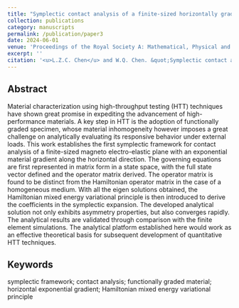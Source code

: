 ```yaml
---
title: "Symplectic contact analysis of a finite-sized horizontally graded magneto-electro-elastic plane"
collection: publications
category: manuscripts
permalink: /publication/paper3
date: 2024-06-01
venue: 'Proceedings of the Royal Society A: Mathematical, Physical and Engineering Sciences'
excerpt: ''
citation: '<u>L.Z.C. Chen</u> and W.Q. Chen. &quot;Symplectic contact analysis of a finite-sized horizontally graded magneto-electro-elastic plane. &quot; <i>Proceedings of the Royal Society A: Mathematical, Physical and Engineering Sciences</i>, 2025, 481(2306):20240591. https://doi.org/10.1098/rspa.2024.0591'
---
```


<!---
paperurl: 'http://chainjackson.github.io/Chain.github.io/files/paper3.pdf'
--->

## Abstract
Material characterization using high-throughput testing (HTT) techniques have shown great 
promise in expediting the advancement of high-performance materials. A key step in HTT is 
the adoption of functionally graded specimen, whose material inhomogeneity however imposes 
a great challenge on analytically evaluating its responsive behavior under external loads. This 
work establishes the first symplectic framework for contact analysis of a finite-sized magneto
electro-elastic plane with an exponential material gradient along the horizontal direction. The 
governing equations are first represented in matrix form in a state space, with the full state 
vector defined and the operator matrix derived. The operator matrix is found to be distinct 
from the Hamiltonian operator matrix in the case of a homogeneous medium. With all the eigen
solutions obtained, the Hamiltonian mixed energy variational principle is then introduced to 
derive the coefficients in the symplectic expansion. The developed analytical solution not only 
exhibits asymmetry properties, but also converges rapidly. The analytical results are validated 
through comparison with the finite element simulations. The analytical platform established 
here would work as an effective theoretical basis for subsequent development of quantitative 
HTT techniques. 

## Keywords
symplectic framework; contact analysis; functionally graded material; horizontal 
exponential gradient; Hamiltonian mixed energy variational principle  
